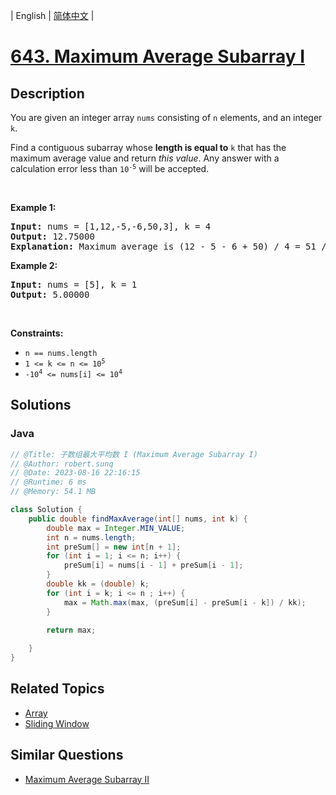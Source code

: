 
| English | [简体中文](README.md) |

# [643. Maximum Average Subarray I](https://leetcode.cn//problems/maximum-average-subarray-i/)

## Description

<p>You are given an integer array <code>nums</code> consisting of <code>n</code> elements, and an integer <code>k</code>.</p>

<p>Find a contiguous subarray whose <strong>length is equal to</strong> <code>k</code> that has the maximum average value and return <em>this value</em>. Any answer with a calculation error less than <code>10<sup>-5</sup></code> will be accepted.</p>

<p>&nbsp;</p>
<p><strong class="example">Example 1:</strong></p>

<pre>
<strong>Input:</strong> nums = [1,12,-5,-6,50,3], k = 4
<strong>Output:</strong> 12.75000
<strong>Explanation:</strong> Maximum average is (12 - 5 - 6 + 50) / 4 = 51 / 4 = 12.75
</pre>

<p><strong class="example">Example 2:</strong></p>

<pre>
<strong>Input:</strong> nums = [5], k = 1
<strong>Output:</strong> 5.00000
</pre>

<p>&nbsp;</p>
<p><strong>Constraints:</strong></p>

<ul>
	<li><code>n == nums.length</code></li>
	<li><code>1 &lt;= k &lt;= n &lt;= 10<sup>5</sup></code></li>
	<li><code>-10<sup>4</sup> &lt;= nums[i] &lt;= 10<sup>4</sup></code></li>
</ul>


## Solutions


### Java

```Java
// @Title: 子数组最大平均数 I (Maximum Average Subarray I)
// @Author: robert.sunq
// @Date: 2023-08-16 22:16:15
// @Runtime: 6 ms
// @Memory: 54.1 MB

class Solution {
    public double findMaxAverage(int[] nums, int k) {
        double max = Integer.MIN_VALUE;
        int n = nums.length;
        int preSum[] = new int[n + 1];
        for (int i = 1; i <= n; i++) {
            preSum[i] = nums[i - 1] + preSum[i - 1];
        }
        double kk = (double) k;
        for (int i = k; i <= n ; i++) {
            max = Math.max(max, (preSum[i] - preSum[i - k]) / kk);
        }

        return max;
        
    }
}
```



## Related Topics

- [Array](https://leetcode.cn//tag/array)
- [Sliding Window](https://leetcode.cn//tag/sliding-window)

## Similar Questions

- [Maximum Average Subarray II](../maximum-average-subarray-ii/README_EN.md)
